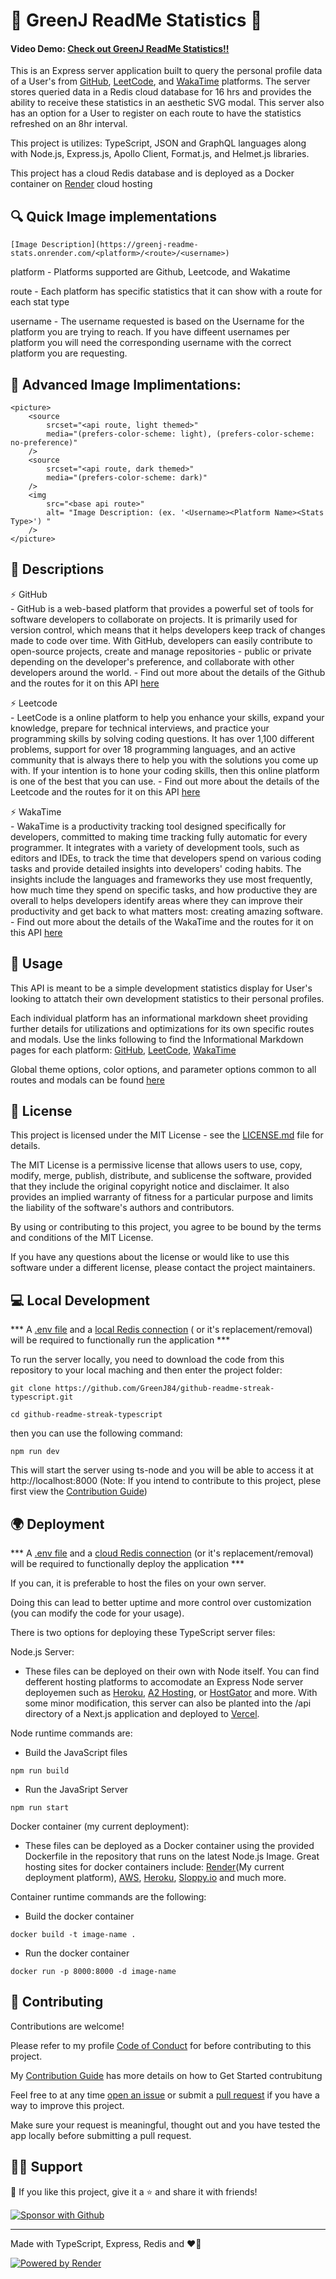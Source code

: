 # 🌟 GreenJ ReadMe Statistics 🌟

#### Video Demo: [Check out GreenJ ReadMe Statistics!!](https://youtu.be/f2O_bFgOouw)

This is an Express server application built to query the personal profile data of a User's from [GitHub](https://www.github.com), [LeetCode](https://www.leetcode.com), and [WakaTime](https://www.wakatime.com) platforms. The server stores queried data in a Redis cloud database for 16 hrs and provides the ability to receive these statistics in an aesthetic SVG modal. This server also has an option for a User to register on each route to have the statistics refreshed on an 8hr interval.

This project is utilizes: TypeScript, JSON and GraphQL languages along with Node.js, Express.js, Apollo Client, Format.js, and Helmet.js libraries.

This project has a cloud Redis database and is deployed as a Docker container on [Render](https://render.com/) cloud hosting

## 🔍 Quick Image implementations

```
[Image Description](https://greenj-readme-stats.onrender.com/<platform>/<route>/<username>)
```

platform - Platforms supported are Github, Leetcode, and Wakatime

route - Each platform has specific statistics that it can show with a route for each stat type

username - The username requested is based on the Username for the platform you are trying to reach. If you have diffeent usernames per platform you will need the corresponding username with the correct platform you are requesting. 


## 🔬 Advanced Image Implimentations:
```
<picture>
    <source 
        srcset="<api route, light themed>"
        media="(prefers-color-scheme: light), (prefers-color-scheme: no-preference)"
    />
    <source
        srcset="<api route, dark themed>"
        media="(prefers-color-scheme: dark)"
    />
    <img 
        src="<base api route>" 
        alt= "Image Description: (ex. '<Username><Platform Name><Stats Type>') "
    />
</picture>
```

## 📖 Descriptions
<p>
    ⚡ GitHub </br>
    - GitHub is a web-based platform that provides a powerful set of tools for software developers to collaborate on projects. It is primarily used for version control, which means that it helps developers keep track of changes made to code over time. With GitHub, developers can easily contribute to open-source projects, create and manage repositories - public or private depending on the developer's preference, and collaborate with other developers around the world.
    - Find out more about the details of the Github and the routes for it on this API <a href="./src/github/Github_Info.md">here</a>
</p>
<p>
    ⚡ Leetcode </br>
    - LeetCode is a online platform to help you enhance your skills, expand your knowledge, prepare for technical interviews, and practice your programming skills by solving coding questions. It has over 1,100 different problems, support for over 18 programming languages, and an active community that is always there to help you with the solutions you come up with. If your intention is to hone your coding skills, then this online platform is one of the best that you can use.
    - Find out more about the details of the Leetcode and the routes for it on this API <a href="./src/leetcode/LeetCode_Info.md">here</a>
</p>
<p>
    ⚡ WakaTime </br>
    - WakaTime is a productivity tracking tool designed specifically for developers, committed to making time tracking fully automatic for every programmer. It integrates with a variety of development tools, such as editors and IDEs, to track the time that developers spend on various coding tasks and provide detailed insights into developers' coding habits. The insights include the languages and frameworks they use most frequently, how much time they spend on specific tasks, and how productive they are overall to helps developers identify areas where they can improve their productivity and get back to what matters most: creating amazing software.
    - Find out more about the details of the WakaTime and the routes for it on this API <a href="./src/wakatime/WakaTime_Info.md">here</a>
</p>

## 🔨 Usage

This API is meant to be a simple development statistics display for User's looking to attatch their own development statistics to their personal profiles.

Each individual platform has an informational markdown sheet providing further details for utilizations and optimizations for its own specific routes and modals. Use the links following to find the Informational Markdown pages for each platform: [GitHub](./src/github/Github_Info.md), [LeetCode](./src/leetcode/LeetCode_Info.md), [WakaTime](./src/wakatime/WakaTime_Info.md)

Global theme options, color options, and parameter options common to all routes and modals can be found [here](./src//Server_Details.md)

## 🪪 License
This project is licensed under the MIT License - see the [LICENSE.md](/License.md) file for details.

The MIT License is a permissive license that allows users to use, copy, modify, merge, publish, distribute, and sublicense the software, provided that they include the original copyright notice and disclaimer. It also provides an implied warranty of fitness for a particular purpose and limits the liability of the software's authors and contributors.

By using or contributing to this project, you agree to be bound by the terms and conditions of the MIT License.

If you have any questions about the license or would like to use this software under a different license, please contact the project maintainers.

## 💻 Local Development

*** A [.env file](https://github.com/GreenJ84/github-readme-streak-typescript/blob/main/src/Server_Details.md#environmental-variables-configuration) and a [local Redis connection](https://redis.io/docs/getting-started/) ( or it's replacement/removal) will be required to functionally run the application ***

To run the server locally, you need to download the code from this repository to your local maching and then enter the project folder: 
```
git clone https://github.com/GreenJ84/github-readme-streak-typescript.git

cd github-readme-streak-typescript
```


then you can use the following command:
```
npm run dev
```

This will start the server using ts-node and you will be able to access it at http://localhost:8000 (Note: If you intend to contribute to this project, plese first view the [Contribution Guide](https://github.com/GreenJ84/GreenJ84/blob/main/profile_contributions.md.md#profile-contributions-guidline))

## 🌍 Deployment

*** A [.env file](https://github.com/GreenJ84/github-readme-streak-typescript/blob/main/src/Server_Details.md#environmental-variables-configuration) and a [cloud Redis connection](https://app.redislabs.com/) (or it's replacement/removal) will be required to functionally deploy the application ***

If you can, it is preferable to host the files on your own server.

Doing this can lead to better uptime and more control over customization (you can modify the code for your usage).

There is two options for deploying these TypeScript server files:

Node.js Server:
- These files can be deployed on their own with Node itself. You can find defferent hosting platforms to accomodate an Express Node server deployemen such as [Heroku](www.heroku.com), [A2 Hosting](www.A2Hosting.com), or [HostGator](www.HostGator.com) and more. With some minor modification, this server can also be planted into the /api directory of a Next.js application and deployed to [Vercel](www.vercel.com).

Node runtime commands are:

- Build the JavaScript files
```
npm run build
```
- Run the JavaSript Server
```
npm run start
```

Docker container (my current deployment): 
- These files can be deployed as a Docker container using the provided Dockerfile in the repository that runs on the latest Node.js Image. Great hosting sites for docker containers include: [Render](https://render.com/)(My current deployment platform), [AWS](https://aws.amazon.com/getting-started/hands-on/deploy-docker-containers/), [Heroku](www.heroku.com), [Sloppy.io](Sloppy.io) and much more.

Container runtime commands are the following:
- Build the docker container
```
docker build -t image-name .
```

- Run the docker container
```
docker run -p 8000:8000 -d image-name
```


## 🤗 Contributing

Contributions are welcome! 

Please refer to my profile [Code of Conduct](https://github.com/GreenJ84/GreenJ84/blob/main/profile_code_of_conduct.md#contributor-code-of-conduct) for before contributing to this project.

My [Contribution Guide](https://github.com/GreenJ84/GreenJ84/blob/main/profile_contributions.md.md#profile-contributions-guidline) has more details on how to Get Started contrubitung

 Feel free to at any time [open an issue](https://github.com/GreenJ84/github-readme-streak-typescript/issues/new/choose) or submit a [pull request](https://github.com/GreenJ84/github-readme-streak-typescript/compare) if you have a way to improve this project.

Make sure your request is meaningful, thought out and you have tested the app locally before submitting a pull request.

## 🙋‍♂️ Support

💙 If you like this project, give it a ⭐ and share it with friends!

<p align="left">
  <a href="https://github.com/sponsors/GreenJ84">
    <img alt="Sponsor with Github" title="Sponsor with Github" src="https://img.shields.io/badge/-Sponsor-ea4aaa?style=for-the-badge&logo=github&logoColor=white"/>
  </a>
</p>

<!-- [☕ Buy me a coffee]() -->

---

Made with TypeScript, Express, Redis and ❤️‍🔥

<a href="https://render.com/"><img alt="Powered by Render" title="Powered by Render" src="https://img.shields.io/badge/-Powered%20by%20Render-6567a5?style=for-the-badge&logo=render&logoColor=white"/></a>
